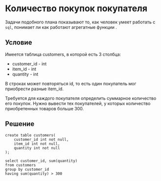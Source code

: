 # Количество покупок покупателя

Задачи подобного плана показывают то, как человек умеет работать с `sql`, понимает ли как работают агрегатные функции .

## Условие

Имеется таблица customers, в которой есть 3 столбца:
* customer_id - int
* item_id - int
* quantity - int

В строках может повторяться id, то есть один покупатель мог приобрести разные item_id.

Требуется для каждого покупателя определить суммарное количество его покупок. Нужно вывести тех покупателей, у которых количество приобретенных товаров больше 300.

## Решение

```postgresql
create table customers(
    customer_id int not null,
    item_id int not null,
    quantity int not null
);

select customer_id, sum(quantity) 
from customers
group by customer_id
having sum(quantity) > 300
```
